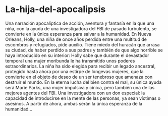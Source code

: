 # La-hija-del-apocalipsis
Una narración apocalíptica de acción, aventura y fantasía en la que una niña, con la ayuda de una investigadora del FBI de pasado turbulento, se convierte en la única esperanza para salvar a la humanidad.  En Nueva Orleans, Holly, una niña de once años perdida entre una multitud de escombros y refugiados, pide auxilio. Tiene miedo del huracán que arrasa su ciudad, de haber perdido a sus padres y también de que algo horrible se haya introducido en su interior: Holly sabe que durante el devastador temporal una mujer moribunda le ha transmitido unos poderes extraordinarios. La niña ha sido elegida para recibir un legado ancestral, protegido hasta ahora por una estirpe de longevas mujeres, que la convierte en el objeto de deseo de un ser tenebroso que amenaza con destruir el mundo.  En la eterna lucha del bien contra el mal, su única ayuda será Marie Parks, una mujer impulsiva y cínica, pero también una de las mejores agentes del FBI. Una investigadora con un don especial: la capacidad de introducirse en la mente de las personas, ya sean víctimas o asesinos. A partir de ahora, ambas serán la única esperanza de la humanidad...
